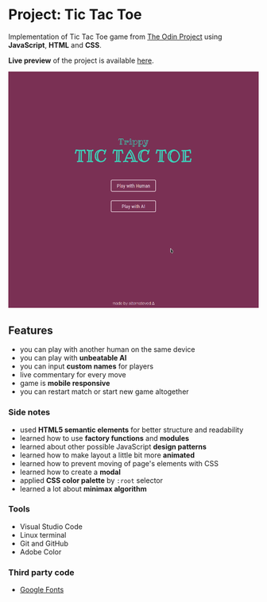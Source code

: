# Project: Tic Tac Toe

Implementation of Tic Tac Toe game from [The Odin Project](https://www.theodinproject.com/courses/javascript/lessons/tic-tac-toe-javascript) using **JavaScript**, **HTML** and **CSS**.

**Live preview** of the project is available [here](https://alternateved.github.io/tic-tac-toe/).

![Demo](images/peek.gif)

## **Features**
* you can play with another human on the same device
* you can play with **unbeatable AI**
* you can input **custom names** for players
* live commentary for every move
* game is **mobile responsive**
* you can restart match or start new game altogether

### **Side notes**
* used **HTML5 semantic elements** for better structure and readability
* learned how to use **factory functions** and **modules**
* learned about other possible JavaScript **design patterns**
* learned how to make layout a little bit more **animated**
* learned how to prevent moving of page's elements with CSS
* learned how to create a **modal**
* applied **CSS color palette** by `:root` selector
* learned a lot about **minimax algorithm** 

### **Tools**
* Visual Studio Code
* Linux terminal
* Git and GitHub
* Adobe Color


### **Third party code**
* [Google Fonts](https://fonts.google.com/)
